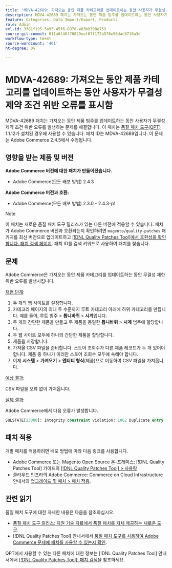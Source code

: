 ```yaml
---
title: 'MDVA-42689: 가져오는 동안 제품 카테고리를 업데이트하는 동안 사용자가 무결성 제약 조건 위반 오류를 표시함'
description: MDVA-42689 패치는 가져오는 동안 제품 범주를 업데이트하는 동안 사용자가 무결성 제약 조건 위반 오류를 발생하는 문제를 해결합니다. 이 패치는 [Quality Patches Tool (QPT)](https://experienceleague.adobe.com/ko/docs/commerce-operations/tools/quality-patches-tool/quality-patches-tool-to-self-serve-quality-patches) 1.1.12가 설치된 경우 사용할 수 있습니다. 패치 ID는 MDVA-42689입니다. 이 문제는 Adobe Commerce 2.4.5에서 수정됩니다.
feature: Categories, Data Import/Export, Products
role: Admin
exl-id: 3f81f195-5a95-45f6-8970-403b8398e759
source-git-commit: 011a6f46f76029eaf67f172b576e58dac9710a3d
workflow-type: tm+mt
source-wordcount: '461'
ht-degree: 0%

---
```


# MDVA-42689: 가져오는 동안 제품 카테고리를 업데이트하는 동안 사용자가 무결성 제약 조건 위반 오류를 표시함

MDVA-42689 패치는 가져오는 동안 제품 범주를 업데이트하는 동안 사용자가 무결성 제약 조건 위반 오류를 발생하는 문제를 해결합니다. 이 패치는 [품질 패치 도구(QPT)](https://experienceleague.adobe.com/ko/docs/commerce-operations/tools/quality-patches-tool/quality-patches-tool-to-self-serve-quality-patches) 1.1.12가 설치된 경우에 사용할 수 있습니다. 패치 ID는 MDVA-42689입니다. 이 문제는 Adobe Commerce 2.4.5에서 수정됩니다.

## 영향을 받는 제품 및 버전

**Adobe Commerce 버전에 대한 패치가 만들어졌습니다.**

* Adobe Commerce(모든 배포 방법) 2.4.3

**Adobe Commerce 버전과 호환:**

* Adobe Commerce(모든 배포 방법) 2.3.0 - 2.4.3-p1

>[!NOTE]
>
>이 패치는 새로운 품질 패치 도구 릴리스가 있는 다른 버전에 적용할 수 있습니다. 패치가 Adobe Commerce 버전과 호환되는지 확인하려면 `magento/quality-patches` 패키지를 최신 버전으로 업데이트하고 [[!DNL Quality Patches Tool]에서 호환성을 확인합니다. 패치 검색 페이지](https://experienceleague.adobe.com/ko/docs/commerce-operations/tools/quality-patches-tool/quality-patches-tool-to-self-serve-quality-patches). 패치 ID를 검색 키워드로 사용하여 패치를 찾습니다.

## 문제

Adobe Commerce은 가져오는 동안 제품 카테고리를 업데이트하는 동안 무결성 제한 위반 오류를 발생시킵니다.

<u>재현 단계</u>:

1. 두 개의 웹 사이트를 설정합니다.
1. 카테고리 페이지의 최대 두 수준까지 루트 카테고리 아래에 하위 카테고리를 만듭니다. 예를 들어, 루트 범주 > **톱니바퀴** > **시계**&#x200B;입니다.
1. 두 개의 간단한 제품을 만들고 두 제품을 동일한 **톱니바퀴** > **시계** 범주에 할당합니다.
1. 두 웹 사이트 모두에 하나의 간단한 제품을 할당합니다.
1. 제품을 저장합니다.
1. 가져올 CSV 파일을 준비합니다. 스토어 조회수가 다른 제품 레코드가 두 개 있어야 합니다. 제품 중 하나가 이러한 스토어 조회수 모두에 속해야 합니다.
1. 이제 **시스템** > **가져오기** > **엔터티 형식**(제품)으로 이동하여 CSV 파일을 가져옵니다.

<u>예상 결과</u>:

CSV 파일을 오류 없이 가져옵니다.

<u>실제 결과</u>:

Adobe Commerce에서 다음 오류가 발생합니다.

```SQL
SQLSTATE[23000]: Integrity constraint violation: 1062 Duplicate entry '1302' for key 'PRIMARY', query was: INSERT INTO `catalog_url_rewrite_product_category` (`url_rewrite_id`,`category_id`,`product_id`) VALUES (?, ?, ?), (?, ?, ?), (?, ?, ?)
```

## 패치 적용

개별 패치를 적용하려면 배포 방법에 따라 다음 링크를 사용합니다.

* Adobe Commerce 또는 Magento Open Source 온-프레미스: [!DNL Quality Patches Tool] 가이드의 [[!DNL Quality Patches Tool] > 사용량](/help/tools/quality-patches-tool/usage.md)
* 클라우드 인프라의 Adobe Commerce: Commerce on Cloud Infrastructure 안내서의 [업그레이드 및 패치 > 패치 적용](https://experienceleague.adobe.com/docs/commerce-cloud-service/user-guide/develop/upgrade/apply-patches.html?lang=ko).

## 관련 읽기

품질 패치 도구에 대한 자세한 내용은 다음을 참조하십시오.

* [품질 패치 도구 릴리스: 지원 기술 자료에서 품질 패치를 자체 제공하는 새로운 도구](https://experienceleague.adobe.com/ko/docs/commerce-operations/tools/quality-patches-tool/quality-patches-tool-to-self-serve-quality-patches).
* [!DNL Quality Patches Tool] 안내서에서 [품질 패치 도구를 사용하여 Adobe Commerce 문제에 패치를 사용할 수 있는지 확인](/help/tools/quality-patches-tool/patches-available-in-qpt/check-patch-for-magento-issue-with-magento-quality-patches.md).

QPT에서 사용할 수 있는 다른 패치에 대한 정보는 [!DNL Quality Patches Tool] 안내서에서 [[!DNL Quality Patches Tool]: 패치 검색](https://experienceleague.adobe.com/tools/commerce-quality-patches/index.html?lang=ko)을 참조하세요.
